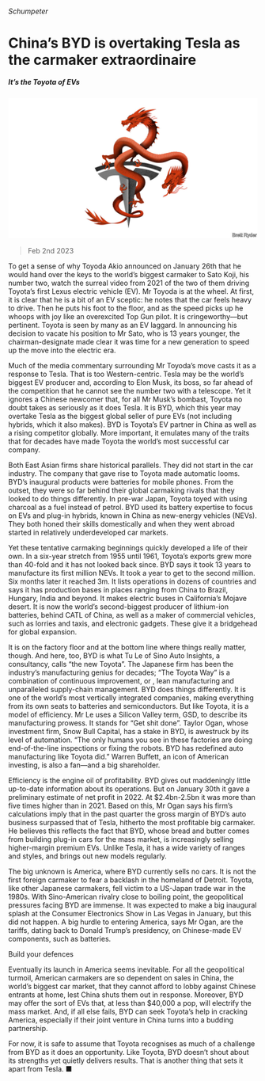 ###### Schumpeter

# China’s BYD is overtaking Tesla as the carmaker extraordinaire 

##### It’s the Toyota of EVs 

![image](images/20230204_WBD000.jpg) 

> Feb 2nd 2023 

To get a sense of why Toyoda Akio announced on January 26th that he would hand over the keys to the world’s biggest carmaker to Sato Koji, his number two, watch the surreal video from 2021 of the two of them driving Toyota’s first Lexus electric vehicle (EV). Mr Toyoda is at the wheel. At first, it is clear that he is a bit of an EV sceptic: he notes that the car feels heavy to drive. Then he puts his foot to the floor, and as the speed picks up he whoops with joy like an overexcited Top Gun pilot. It is cringeworthy—but pertinent. Toyota is seen by many as an EV laggard. In announcing his decision to vacate his position to Mr Sato, who is 13 years younger, the chairman-designate made clear it was time for a new generation to speed up the move into the electric era. 

Much of the media commentary surrounding Mr Toyoda’s move casts it as a response to Tesla. That is too Western-centric. Tesla may be the world’s biggest EV producer and, according to Elon Musk, its boss, so far ahead of the competition that he cannot see the number two with a telescope. Yet it ignores a Chinese newcomer that, for all Mr Musk’s bombast, Toyota no doubt takes as seriously as it does Tesla. It is BYD, which this year may overtake Tesla as the biggest global seller of pure EVs (not including hybrids, which it also makes). BYD is Toyota’s EV partner in China as well as a rising competitor globally. More important, it emulates many of the traits that for decades have made Toyota the world’s most successful car company. 

Both East Asian firms share historical parallels. They did not start in the car industry. The company that gave rise to Toyota made automatic looms. BYD’s inaugural products were batteries for mobile phones. From the outset, they were so far behind their global carmaking rivals that they looked to do things differently. In pre-war Japan, Toyota toyed with using charcoal as a fuel instead of petrol. BYD used its battery expertise to focus on EVs and plug-in hybrids, known in China as new-energy vehicles (NEVs). They both honed their skills domestically and when they went abroad started in relatively underdeveloped car markets. 

Yet these tentative carmaking beginnings quickly developed a life of their own. In a six-year stretch from 1955 until 1961, Toyota’s exports grew more than 40-fold and it has not looked back since. BYD says it took 13 years to manufacture its first million NEVs. It took a year to get to the second million. Six months later it reached 3m. It lists operations in dozens of countries and says it has production bases in places ranging from China to Brazil, Hungary, India and beyond. It makes electric buses in California’s Mojave desert. It is now the world’s second-biggest producer of lithium-ion batteries, behind CATL of China, as well as a maker of commercial vehicles, such as lorries and taxis, and electronic gadgets. These give it a bridgehead for global expansion. 

It is on the factory floor and at the bottom line where things really matter, though. And here, too, BYD is what Tu Le of Sino Auto Insights, a consultancy, calls “the new Toyota”. The Japanese firm has been the industry’s manufacturing genius for decades; “The Toyota Way” is a combination of continuous improvement, or , lean manufacturing and unparalleled supply-chain management. BYD does things differently. It is one of the world’s most vertically integrated companies, making everything from its own seats to batteries and semiconductors. But like Toyota, it is a model of efficiency. Mr Le uses a Silicon Valley term, GSD, to describe its manufacturing prowess. It stands for “Get shit done”. Taylor Ogan, whose investment firm, Snow Bull Capital, has a stake in BYD, is awestruck by its level of automation. “The only humans you see in these factories are doing end-of-the-line inspections or fixing the robots. BYD has redefined auto manufacturing like Toyota did.” Warren Buffett, an icon of American investing, is also a fan—and a big shareholder.

Efficiency is the engine oil of profitability. BYD gives out maddeningly little up-to-date information about its operations. But on January 30th it gave a preliminary estimate of net profit in 2022. At $2.4bn-2.5bn it was more than five times higher than in 2021. Based on this, Mr Ogan says his firm’s calculations imply that in the past quarter the gross margin of BYD’s auto business surpassed that of Tesla, hitherto the most profitable big carmaker. He believes this reflects the fact that BYD, whose bread and butter comes from building plug-in cars for the mass market, is increasingly selling higher-margin premium EVs. Unlike Tesla, it has a wide variety of ranges and styles, and brings out new models regularly. 

The big unknown is America, where BYD currently sells no cars. It is not the first foreign carmaker to fear a backlash in the homeland of Detroit. Toyota, like other Japanese carmakers, fell victim to a US-Japan trade war in the 1980s. With Sino-American rivalry close to boiling point, the geopolitical pressures facing BYD are immense. It was expected to make a big inaugural splash at the Consumer Electronics Show in Las Vegas in January, but this did not happen. A big hurdle to entering America, says Mr Ogan, are the tariffs, dating back to Donald Trump’s presidency, on Chinese-made EV components, such as batteries. 

Build your defences

Eventually its launch in America seems inevitable. For all the geopolitical turmoil, American carmakers are so dependent on sales in China, the world’s biggest car market, that they cannot afford to lobby against Chinese entrants at home, lest China shuts them out in response. Moreover, BYD may offer the sort of EVs that, at less than $40,000 a pop, will electrify the mass market. And, if all else fails, BYD can seek Toyota’s help in cracking America, especially if their joint venture in China turns into a budding partnership. 

For now, it is safe to assume that Toyota recognises as much of a challenge from BYD as it does an opportunity. Like Toyota, BYD doesn’t shout about its strengths yet quietly delivers results. That is another thing that sets it apart from Tesla. ■






